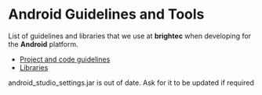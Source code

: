 # Android Guidelines and Tools

List of guidelines and libraries that we use at __brightec__ when developing for the __Android__ platform. 

* [Project and code guidelines](project_and_code_guidelines.md)
* [Libraries](android_libraries.md)

android_studio_settings.jar is out of date. Ask for it to be updated if required
